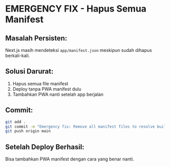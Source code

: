 # EMERGENCY FIX - Hapus Semua Manifest

## Masalah Persisten:
Next.js masih mendeteksi `app/manifest.json` meskipun sudah dihapus berkali-kali.

## Solusi Darurat:
1. Hapus semua file manifest
2. Deploy tanpa PWA manifest dulu
3. Tambahkan PWA nanti setelah app berjalan

## Commit:
```bash
git add .
git commit -m "Emergency fix: Remove all manifest files to resolve build error"
git push origin main
```

## Setelah Deploy Berhasil:
Bisa tambahkan PWA manifest dengan cara yang benar nanti.